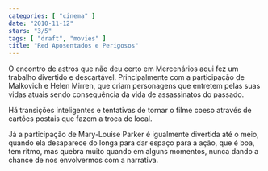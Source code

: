 ```yaml
---
categories: [ "cinema" ]
date: "2010-11-12"
stars: "3/5"
tags: [ "draft", "movies" ]
title: "Red Aposentados e Perigosos"
---
```

O encontro de astros que não deu certo em Mercenários aqui fez um
trabalho divertido e descartável. Principalmente com a participação
de Malkovich e Helen Mirren, que criam personagens que entretem pelas
suas vidas atuais sendo consequência da vida de assassinatos do passado.

Há transições inteligentes e tentativas de tornar o filme coeso
através de cartões postais que fazem a troca de local.

Já a participação de Mary-Louise Parker é igualmente divertida até
o meio, quando ela desaparece do longa para dar espaço para a ação,
que é boa, tem ritmo, mas quebra muito quando em alguns momentos,
nunca dando a chance de nos envolvermos com a narrativa.

